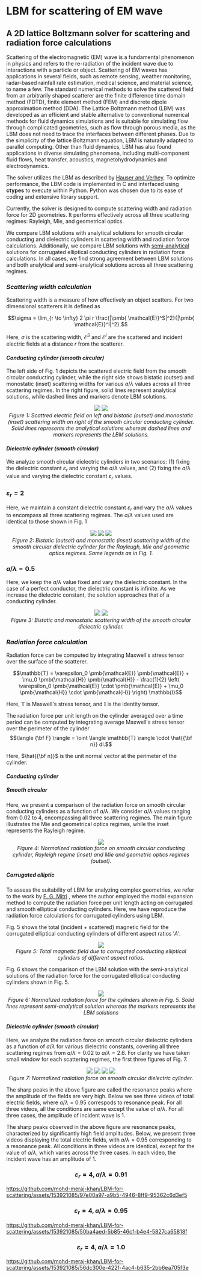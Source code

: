 # LBM for scattering of EM wave

## A 2D lattice Boltzmann solver for scattering and radiation force calculations


Scattering of the electromagnetic (EM) wave is a fundamental phenomenon in physics and refers to the re-radiation of the incident wave due to interactions with a particle or object. Scattering of EM waves has applications in several fields, such as remote sensing, weather monitoring, radar-based rainfall rate estimation, medical science, and material science, to name a few. The standard numerical methods to solve the scattered field from an arbitrarily shaped scatterer are the finite difference time domain method (FDTD), finite element method (FEM) and discrete dipole approximation method (DDA). The Lattice Boltzmann method (LBM) was developed as an efficient and stable alternative to conventional numerical methods for fluid dynamics simulations and is suitable for simulating flow through complicated geometries, such as flow through porous media, as the LBM does not need to trace the interfaces between different phases. Due to the simplicity of the lattice Boltzmann equation, LBM is naturally adapted to parallel computing. Other than fluid dynamics, LBM has also found applications in diverse simulating phenomena, including multi-component fluid flows, heat transfer, acoustics, magnetohydrodynamics and electrodynamics.


The solver utilizes the LBM as described by [Hauser and Verhey](https://doi.org/10.1103/PhysRevE.96.063306). 
To optimize performance, the LBM code is implemented in C and interfaced using <b>ctypes</b> to execute within Python. Python was chosen 
due to its ease of coding and extensive library support.

Currently, the solver is designed to compute scattering width and radiation force for 2D geometries. It performs effectively across all three scattering regimes: Rayleigh, Mie, and geometrical optics.


We compare LBM solutions with analytical solutions for smooth circular conducting and dielectric cylinders in scattering width and radiation force calculations. Additionally, we compare LBM solutions with [semi-analytical](https://doi.org/10.1364/OSAC.2.000298) solutions for corrugated elliptical conducting cylinders in radiation force calculations. In all cases, we find strong agreement between LBM solutions and both analytical and semi-analytical solutions across all three scattering regimes.


### _Scattering width calculation_

Scattering width is a measure of how effectively an object scatters. For two dimensional scatterers it is defined as

$$\sigma = \lim_{r \to \infty} 2 \pi r \frac{|\pmb{ \mathcal{E}}^S|^2}{|\pmb{ \mathcal{E}}^I|^2}.$$

Here, $\sigma$ is the scattering width, $\pmb{ \mathcal{E}}^S$ and $\pmb{ \mathcal{E}}^I$ are the scattered and incident electric fields at a distance $r$ from the scatterer.



#### _Conducting cylinder (smooth circular)_


The left side of Fig. 1 depicts the scattered electric field from the smooth circular conducting cylinder, while the right side shows bistatic (outset) and monostatic (inset) scattering widths for various $a / \lambda$ values across all three scattering regimes. In the right figure, solid lines represent analytical solutions, while dashed lines and markers denote LBM solutions.


<p align="center">
    <img src="https://github.com/mohd-meraj-khan/LBM-for-scattering/blob/main/Media/PEC_Es_2D_2_column.svg" style="display: inline-block;">
    <img src="https://github.com/mohd-meraj-khan/LBM-for-scattering/raw/main/Media/RCS_PEC.svg" style="display: inline-block;">
  <br>
  <em>Figure 1: Scattred electric field on left and bistatic (outset) and monostatic (inset) scattering width on right of the smooth circular conducting cylinder.
      Solid lines represents the analytical solutions whereas dashed lines and markers represents the LBM solutions.</em>
</p>







#### _Dielectric cylinder (smooth circular)_


We analyze smooth circular dielectric cylinders in two scenarios: (1) fixing the dielectric constant $\varepsilon_r$​ and varying the $a / \lambda$ values, and (2) fixing the $a / \lambda$ value and varying the dielectric constant $\varepsilon_r$​​ values.
 ### $\varepsilon_r = 2$


Here, we maintain a constant dielectric constant $\varepsilon_r$​ and vary the $a / \lambda$ values to encompass all three scattering regimes. The $a / \lambda$ values used are identical to those shown in Fig. 1


<p align="center">
    <img src="https://github.com/mohd-meraj-khan/LBM-for-scattering/blob/main/Media/RCS_Rayleigh_er_2.0.svg" style="display: inline-block;">
    <img src="https://github.com/mohd-meraj-khan/LBM-for-scattering/blob/main/Media/RCS_Mie_er_2.0.svg" style="display: inline-block;">
    <img src="https://github.com/mohd-meraj-khan/LBM-for-scattering/blob/main/Media/RCS_GO_er_2.0.svg" style="display: inline-block;">
  <br>
  <em>Figure 2: Bistatic (outset) and monostatic (inset) scattering width of the smooth circular dielectric cylinder for the Rayleugh, Mie and geometric optics regimes.
  Same legends as in Fig. 1.</em>
</p>

### $a/ \lambda = 0.5$


Here, we keep the $a / \lambda$ value fixed and vary the dielectric constant. In the case of a perfect conductor, the dielectric constant is infinite. As we increase the dielectric constant, the solution approaches that of a conducting cylinder.


<p align="center">
    <img src="https://github.com/mohd-meraj-khan/LBM-for-scattering/blob/main/Media/BRCS_ratio_0.5.svg" style="display: inline-block;">
    <img src="https://github.com/mohd-meraj-khan/LBM-for-scattering/blob/main/Media/MRCS_ratio_0.5.svg" style="display: inline-block;">
  <br>
  <em>Figure 3: Bistatic and monostatic scattering width of the smooth circular dielectric cylinder.</em>
</p>



### _Radiation force calculation_

Radiation force can be computed by integrating Maxwell's stress tensor over the surface of the scatterer.

$$\mathbb{T} = \varepsilon_0 \pmb{\mathcal{E}} \pmb{\mathcal{E}} + \mu_0 \pmb{\mathcal{H}} \pmb{\mathcal{H}} - \frac{1}{2} \left( \varepsilon_0 \pmb{\mathcal{E}} \cdot \pmb{\mathcal{E}} + \mu_0 \pmb{\mathcal{H}} \cdot \pmb{\mathcal{H}} \right) \mathbb{I}$$

Here, $\mathbb{T}$ is Maxwell's stress tensor, and $\mathbb{I}$ is the identity tensor.

The radiation force per unit length on the cylinder averaged over a time period can be computed by integrating average Maxwell's stress tensor over the perimeter of the cylinder
$$\langle {\bf F} \rangle = \oint \langle \mathbb{T} \rangle \cdot  \hat{{\bf n}} dl.$$

Here, $\hat{{\bf n}}$ is the unit normal vector at the perimeter of the cylinder.



#### _Conducting cylinder_



##### _Smooth circular_

Here, we present a comparison of the radiation force on smooth circular conducting cylinders as a function of $a / \lambda$. We consider $a / \lambda$ values ranging from 0.02 to 4, encompassing all three scattering regimes. The main figure illustrates the Mie and geometrical optics regimes, while the inset represents the Rayleigh regime.


<p align="center">
    <img src="https://github.com/mohd-meraj-khan/LBM-for-scattering/blob/main/Media/FxPEC.svg" style="display: inline-block;">
  <br>
  <em>Figure 4: Normalized radiation force on smooth circular conducting cylinder, Rayleigh regime (inset) and Mie and geometric optics regimes (outset).</em>
</p>


##### _Corrugated elliptic_


To assess the suitability of LBM for analyzing complex geometries, we refer to the work by [F. G. Mitri](https://doi.org/10.1364/OSAC.2.000298) , where the author employed the modal expansion method to compute the radiation force per unit length acting on corrugated and smooth elliptical conducting cylinders. Here, we have reproduce the radiation force calculations for corrugated cylinders using LBM.

Fig. 5 shows the total (incident + scattered) magnetic field for the corrugated elliptical conducting cylinders of different aspect ratios $'A'$.


<p align="center">
    <img src="https://github.com/mohd-meraj-khan/LBM-for-scattering/blob/main/Media/corrugatedSnap.svg" style="display: inline-block;">
  <br>
  <em>Figure 5: Total magnetic field due to corrugated conducting elliptical cylinders of different aspect ratios.</em>
</p>

Fig. 6 shows the comparison of the LBM solution with the semi-analytical solutions of the radiation force for the corrugated elliptical conducting cylinders shown in Fig. 5.

<p align="center">
    <img src="https://github.com/mohd-meraj-khan/LBM-for-scattering/blob/main/Media/corrugatedPEC.svg" style="display: inline-block;">
  <br>
  <em>Figure 6: Normalized radiation force for the cylinders shown in Fig. 5. Solid lines represent semi-analytical solution whereas the markers represents the LBM solutions</em>
</p>


#### _Dielectric cylinder (smooth circular)_

Here, we analyze the radiation force on smooth circular dielectric cylinders as a function of $a / \lambda$ for various dielectric constants, covering all three scattering regimes from $a / \lambda = 0.02$ to $a / \lambda = 2.6$. For clarity we have taken small window for each scattering regimes, the first three figures of Fig. 7. 



<p align="center">
    <img src="https://github.com/mohd-meraj-khan/LBM-for-scattering/blob/main/Media/FxRayleigh.svg" style="display: inline-block;">
    <img src="https://github.com/mohd-meraj-khan/LBM-for-scattering/blob/main/Media/FxMie.svg" style="display: inline-block;">
    <img src="https://github.com/mohd-meraj-khan/LBM-for-scattering/blob/main/Media/FxGO.svg" style="display: inline-block;">
    <img src="https://github.com/mohd-meraj-khan/LBM-for-scattering/blob/main/Media/FxExactLog.svg" style="display: inline-block;">
  <br>
  <em>Figure 7: Normalized radiation force on smooth circular dielectric cylinder.</em>
</p>


The sharp peaks in the above figure are called the resonance peaks where the amplitude of the fields are very high. Below we see three videos of total electric fields, where $a / \lambda = 0.95$ correspods to resonance peak. For all three videos, all the conditions are same except the value of $a / \lambda$. For all three cases, the amplitude of incident wave is 1. 

The sharp peaks observed in the above figure are resonance peaks, characterized by significantly high field amplitudes. Below, we present three videos displaying the total electric fields, with $a / \lambda = 0.95$ corresponding to a resonance peak. All conditions in three videos are identical, except for the value of $a / \lambda$, which varies across the three cases. In each video, the incident wave has an amplitude of 1.


### $$\varepsilon_r = 4, a/ \lambda = 0.91$$


https://github.com/mohd-meraj-khan/LBM-for-scattering/assets/153921085/97e00a97-a9b5-4946-8ff9-95362c6d3ef5



### $$\varepsilon_r = 4, a/ \lambda = 0.95$$


https://github.com/mohd-meraj-khan/LBM-for-scattering/assets/153921085/50ba4aed-5b85-46cf-b4e4-5827ca65818f



### $$\varepsilon_r = 4, a/ \lambda = 1.0$$


https://github.com/mohd-meraj-khan/LBM-for-scattering/assets/153921085/56dc300e-422f-4ac4-b635-2bb6ea705f3e








